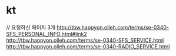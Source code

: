 # kt

// 요청하신 페이지 3개
http://tbw.happyon.olleh.com/terms/se-0340-SFS_PERSONAL_INFO.html#link2  
http://tbw.happyon.olleh.com/terms/se-0340-SFS_SERVICE.html
http://tbw.happyon.olleh.com/terms/se-0340-RADIO_SERVICE.html
